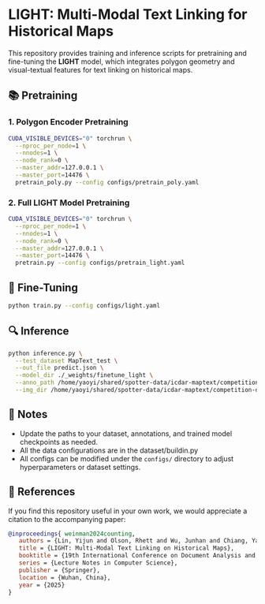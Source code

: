 # LIGHT: Multi-Modal Text Linking for Historical Maps
This repository provides training and inference scripts for pretraining and fine-tuning the **LIGHT** model, which integrates polygon geometry and visual-textual features for text linking on historical maps.

## 📚 Pretraining

### 1. Polygon Encoder Pretraining

```bash
CUDA_VISIBLE_DEVICES="0" torchrun \
  --nproc_per_node=1 \
  --nnodes=1 \
  --node_rank=0 \
  --master_addr=127.0.0.1 \
  --master_port=14476 \
  pretrain_poly.py --config configs/pretrain_poly.yaml
```

### 2. Full LIGHT Model Pretraining

```bash
CUDA_VISIBLE_DEVICES="0" torchrun \
  --nproc_per_node=1 \
  --nnodes=1 \
  --node_rank=0 \
  --master_addr=127.0.0.1 \
  --master_port=14476 \
  pretrain.py --config configs/pretrain_light.yaml
```

## 🔧 Fine-Tuning

```bash
python train.py --config configs/light.yaml
```

## 🔍 Inference

```bash
python inference.py \
  --test_dataset MapText_test \
  --out_file predict.json \
  --model_dir ./_weights/finetune_light \
  --anno_path /home/yaoyi/shared/spotter-data/icdar-maptext/competition-data/icdar24-test-png-annotations.json \
  --img_dir /home/yaoyi/shared/spotter-data/icdar-maptext/competition-data/icdar24-test-png/test_images/
```

## 📁 Notes

- Update the paths to your dataset, annotations, and trained model checkpoints as needed.
- All the data configurations are in the dataset/buildin.py
- All configs can be modified under the `configs/` directory to adjust hyperparameters or dataset settings.

## 🔗 References

If you find this repository useful in your own work, we would appreciate a citation to the accompanying paper:

```bibtex
@inproceedings{ weinman2024counting,
   authors = {Lin, Yijun and Olson, Rhett and Wu, Junhan and Chiang, Yao-Yi and Weinman, Jerod},
   title = {LIGHT: Multi-Modal Text Linking on Historical Maps},
   booktitle = {19th International Conference on Document Analysis and Recognition ({ICDAR} 2025)},
   series = {Lecture Notes in Computer Science},
   publisher = {Springer},
   location = {Wuhan, China},
   year = {2025}
}
```

